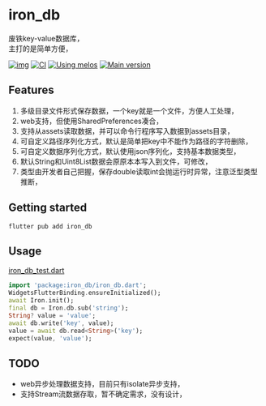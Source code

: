 # iron_db
废铁key-value数据库，  
主打的是简单方便，  

[![img](https://img.shields.io/github/release/AoEiuV020/FlutterIronDB.svg)](https://github.com/AoEiuV020/FlutterIronDB/releases)
[![CI](https://github.com/AoEiuV020/FlutterIronDB/workflows/CI/badge.svg)](https://github.com/AoEiuV020/FlutterIronDB/actions)
[![Using melos](https://img.shields.io/badge/maintained%20with-melos-f700ff.svg?style=flat-square)](https://github.com/invertase/melos)
[![Main version](https://img.shields.io/pub/v/iron_db.svg)](https://pub.dev/packages/iron_db)

## Features

1. 多级目录文件形式保存数据，一个key就是一个文件，方便人工处理，
1. web支持，但使用SharedPreferences凑合，
1. 支持从assets读取数据，并可以命令行程序写入数据到assets目录，
1. 可自定义路径序列化方式，默认是简单把key中不能作为路径的字符删除，
1. 可自定义数据序列化方式，默认使用json序列化，支持基本数据类型，
1. 默认String和Uint8List数据会原原本本写入到文件，可修改，
1. 类型由开发者自己把握，保存double读取int会抛运行时异常，注意泛型类型推断，

## Getting started

```shell
flutter pub add iron_db
```

## Usage
[iron_db_test.dart](./test/iron_db_test.dart)
```dart
import 'package:iron_db/iron_db.dart';
WidgetsFlutterBinding.ensureInitialized();
await Iron.init();
final db = Iron.db.sub('string');
String? value = 'value';
await db.write('key', value);
value = await db.read<String>('key');
expect(value, 'value');
```

## TODO
- web异步处理数据支持，目前只有isolate异步支持，
- 支持Stream流数据存取，暂不确定需求，没有设计，